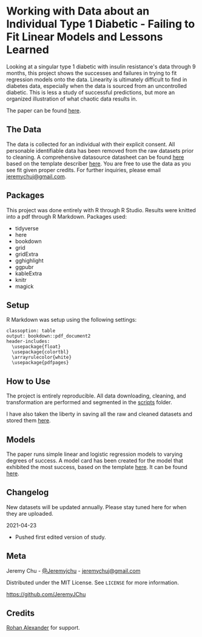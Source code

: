 # Working with Data about an Individual Type 1 Diabetic - Failing to Fit Linear Models and Lessons Learned
Looking at a singular type 1 diabetic with insulin resistance's data through 9 months, this project shows the successes and failures in trying to fit regression models onto the data. Linearity is ultimately difficult to find in diabetes data, especially when the data is sourced from an uncontrolled diabetic. This is less a study of successful predictions, but more an organized illustration of what chaotic data results in. 

The paper can be found [here](https://github.com/JeremyJChu/diabetes/blob/main/outputs/diabetes.pdf).

## The Data
The data is collected for an individual with their explicit consent. All personable identifiable data has been removed from the raw datasets prior to cleaning. A comprehensive datasource datasheet can be found [here](https://github.com/JeremyJChu/diabetes/blob/main/outputs/datasource-datasheet.pdf) based on the template describer [here](https://arxiv.org/abs/1803.09010v7). You are free to use the data as you see fit given proper credits. For further inquiries, please email jeremychuj@gmail.com.


## Packages
This project was done entirely with R through R Studio. Results were knitted into a pdf through R Markdown. Packages used:
- tidyverse
- here
- bookdown
- grid
- gridExtra
- gghighlight
- ggpubr
- kableExtra
- knitr
- magick

## Setup
R Markdown was setup using the following settings:
```
classoption: table
output: bookdown::pdf_document2
header-includes: 
  \usepackage{float}
  \usepackage{colortbl} 
  \arrayrulecolor{white}
  \usepackage{pdfpages}
```

## How to Use 
The project is entirely reproducible. All data downloading, cleaning, and transformation are performed and segmented in the [scripts](scripts) folder. 

I have also taken the liberty in saving all the raw and cleaned datasets and stored them [here](inputs/data). 

## Models
The paper runs simple linear and logistic regression models to varying degrees of success. A model card has been created for the model that exhibited the most success, based on the template [here](https://arxiv.org/pdf/1810.03993.pdf). It can be found [here](https://github.com/JeremyJChu/diabetes/blob/main/outputs/model-card.pdf).

## Changelog
New datasets will be updated annually. Please stay tuned here for when they are uploaded.

2021-04-23
- Pushed first edited version of study.

## Meta
Jeremy Chu - [@Jeremyjchu](https://twitter.com/Jeremyjchu) - [jeremychuj@gmail.com](jeremychuj@gmail.com)

Distributed under the MIT License. See `LICENSE` for more information. 

https://github.com/JeremyJChu

## Credits
[Rohan Alexander](https://rohanalexander.com/) for support. 
